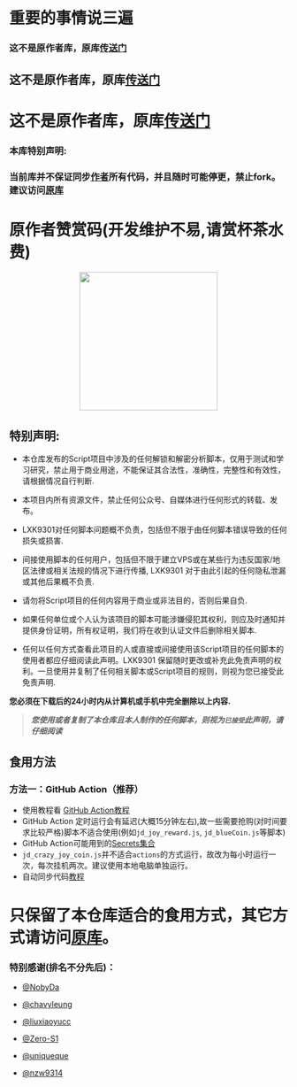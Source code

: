 # 重要的事情说三遍
### 这不是原作者库，原库[传送门](https://github.com/LXK9301/jd_scripts)
## 这不是原作者库，原库[传送门](https://github.com/LXK9301/jd_scripts)
# 这不是原作者库，原库[传送门](https://github.com/LXK9301/jd_scripts)

### 本库特别声明:
### 当前库并不保证同步[作者](https://github.com/LXK9301)所有代码，并且随时可能停更，禁止fork。建议访问[原库](https://github.com/LXK9301/jd_scripts)

# 原作者赞赏码(开发维护不易,请赏杯茶水费)
<div align=center><img width="250" height="250" src="https://raw.githubusercontent.com/fm1223/jd_scripts/master/icon/thanks.jpg"/></div>

## 特别声明:

* 本仓库发布的Script项目中涉及的任何解锁和解密分析脚本，仅用于测试和学习研究，禁止用于商业用途，不能保证其合法性，准确性，完整性和有效性，请根据情况自行判断.

* 本项目内所有资源文件，禁止任何公众号、自媒体进行任何形式的转载、发布。

* LXK9301对任何脚本问题概不负责，包括但不限于由任何脚本错误导致的任何损失或损害.

* 间接使用脚本的任何用户，包括但不限于建立VPS或在某些行为违反国家/地区法律或相关法规的情况下进行传播, LXK9301 对于由此引起的任何隐私泄漏或其他后果概不负责.

* 请勿将Script项目的任何内容用于商业或非法目的，否则后果自负.

* 如果任何单位或个人认为该项目的脚本可能涉嫌侵犯其权利，则应及时通知并提供身份证明，所有权证明，我们将在收到认证文件后删除相关脚本.

* 任何以任何方式查看此项目的人或直接或间接使用该Script项目的任何脚本的使用者都应仔细阅读此声明。LXK9301 保留随时更改或补充此免责声明的权利。一旦使用并复制了任何相关脚本或Script项目的规则，则视为您已接受此免责声明.

 **您必须在下载后的24小时内从计算机或手机中完全删除以上内容.**  </br>
> ***您使用或者复制了本仓库且本人制作的任何脚本，则视为`已接受`此声明，请仔细阅读*** 


## 食用方法
        
### 方法一：GitHub Action（推荐）

 - 使用教程看 [GitHub Action教程](githubAction.md)
 - GitHub Action 定时运行会有延迟(大概15分钟左右),故一些需要抢购(对时间要求比较严格)脚本不适合使用(例如`jd_joy_reward.js`, `jd_blueCoin.js`等脚本)
 - GitHub Action可能用到的[Secrets集合](https://github.com/LXK9301/jd_scripts/blob/master/githubAction.md)
 - `jd_crazy_joy_coin.js`并不适合`actions`的方式运行，故改为每小时运行一次，每次挂机两次。建议使用本地电脑单独运行。
 - 自动同步代码[教程](https://github.com/fm1223/jd-scripts/blob/master/githubAction.md#%E8%87%AA%E5%8A%A8%E5%90%8C%E6%AD%A5fork%E5%90%8E%E7%9A%84%E4%BB%A3%E7%A0%81)

# 只保留了本仓库适合的食用方式，其它方式请访问[原库](https://github.com/LXK9301/jd_scripts)。


### 特别感谢(排名不分先后)：
* [@NobyDa](https://github.com/NobyDa)

* [@chavyleung](https://github.com/chavyleung)

* [@liuxiaoyucc](https://github.com/liuxiaoyucc)

* [@Zero-S1](https://github.com/Zero-S1)

* [@uniqueque](https://github.com/uniqueque)

* [@nzw9314](https://github.com/nzw9314)
